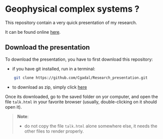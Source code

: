 # Geophysical complex systems ?

This repository contain a very quick presentation of my research.

It can be found online [here](https://cgadal.github.io/Research_presentation/talk.html#/title-slide). 

## Download the presentation

To download the presentation, you have to first download this repository:

- if you have git installed, run in a terminal:

```bash
    git clone https://github.com/Cgadal/Research_presentation.git
```

- to download as zip, simply click [here](https://github.com/Cgadal/Research_presentation/archive/refs/heads/main.zip)

Once its downloaded, go to the saved folder on yor computer, and open the file `talk.html` in your favorite browser (usually, double-clicking on it should open it).

> **Note**:
> - do not copy the file `talk.html` alone somewhere else, it needs the other files to render properly.